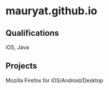 # mauryat.github.io

## Qualifications
iOS, Java

## Projects
Mozilla Firefox for iOS/Android/Desktop
